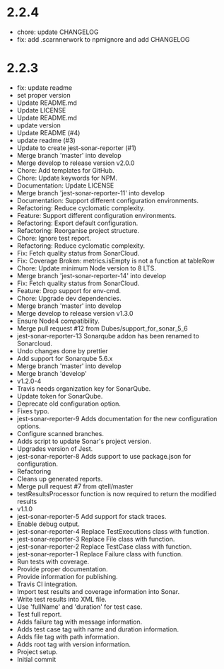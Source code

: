 # 2.2.4
- chore: update CHANGELOG
- fix: add .scarnnerwork to npmignore and add CHANGELOG

# 2.2.3

- fix: update readme
- set proper version
- Update README.md
- Update LICENSE
- Update README.md
- update version
- Update README (#4)
- update readme (#3)
- Update to create jest-sonar-reporter (#1)
- Merge branch 'master' into develop
- Merge develop to release version v2.0.0
- Chore: Add templates for GitHub.
- Chore: Update keywords for NPM.
- Documentation: Update LICENSE
- Merge branch 'jest-sonar-reporter-11' into develop
- Documentation: Support different configuration environments.
- Refactoring: Reduce cyclomatic complexity.
- Feature: Support different configuration environments.
- Refactoring: Export default configuration.
- Refactoring: Reorganise project structure.
- Chore: Ignore test report.
- Refactoring: Reduce cyclomatic complexity.
- Fix: Fetch quality status from SonarCloud.
- Fix: Coverage Broken: metrics.isEmpty is not a function at tableRow
- Chore: Update minimum Node version to 8 LTS.
- Merge branch 'jest-sonar-reporter-14' into develop
- Fix: Fetch quality status from SonarCloud.
- Feature: Drop support for env-cmd.
- Chore: Upgrade dev dependencies.
- Merge branch 'master' into develop
- Merge develop to release version v1.3.0
- Ensure Node4 compatibility.
- Merge pull request #12 from Dubes/support_for_sonar_5_6
- jest-sonar-reporter-13 Sonarqube addon has been renamed to Sonarcloud.
- Undo changes done by prettier
- Add support for Sonarqube 5.6.x
- Merge branch 'master' into develop
- Merge branch 'develop'
- v1.2.0-4
- Travis needs organization key for SonarQube.
- Update token for SonarQube.
- Deprecate old configuration option.
- Fixes typo.
- jest-sonar-reporter-9 Adds documentation for the new configuration options.
- Configure scanned branches.
- Adds script to update Sonar's project version.
- Upgrades version of Jest.
- jest-sonar-reporter-8 Adds support to use package.json for configuration.
- Refactoring
- Cleans up generated reports.
- Merge pull request #7 from qtell/master
- testResultsProcessor function is now required to return the modified results
- v1.1.0
- jest-sonar-reporter-5 Add support for stack traces.
- Enable debug output.
- jest-sonar-reporter-4 Replace TestExecutions class with function.
- jest-sonar-reporter-3 Replace File class with function.
- jest-sonar-reporter-2 Replace TestCase class with function.
- jest-sonar-reporter-1 Replace Failure class with function.
- Run tests with coverage.
- Provide proper documentation.
- Provide information for publishing.
- Travis CI integration.
- Import test results and coverage information into Sonar.
- Write test results into XML file.
- Use 'fullName' and 'duration' for test case.
- Test full report.
- Adds failure tag with message information.
- Adds test case tag with name and duration information.
- Adds file tag with path information.
- Adds root tag with version information.
- Project setup.
- Initial commit
